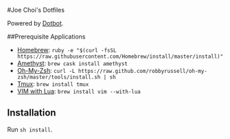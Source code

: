 #Joe Choi's Dotfiles

Powered by [Dotbot][dotbot].

##Prerequisite Applications
* [Homebrew][homebrew]: `ruby -e "$(curl -fsSL https://raw.githubusercontent.com/Homebrew/install/master/install)"`
* [Amethyst][amethyst]: `brew cask install amethyst`
* [Oh-My-Zsh][zsh]: `curl -L https://raw.github.com/robbyrussell/oh-my-zsh/master/tools/install.sh | sh`
* [Tmux][tmux]: `brew install tmux`
* [VIM with Lua][vim]: `brew install vim --with-lua`

## Installation
Run `sh install`.

[dotbot]: https://github.com/anishathalye/dotbot
[homebrew]: http://brew.sh/
[amethyst]: https://github.com/ianyh/amethyst
[zsh]: https://github.com/robbyrussell/oh-my-zsh
[tmux]: http://tmux.sourceforge.net/
[vim]: http://www.vim.org/
